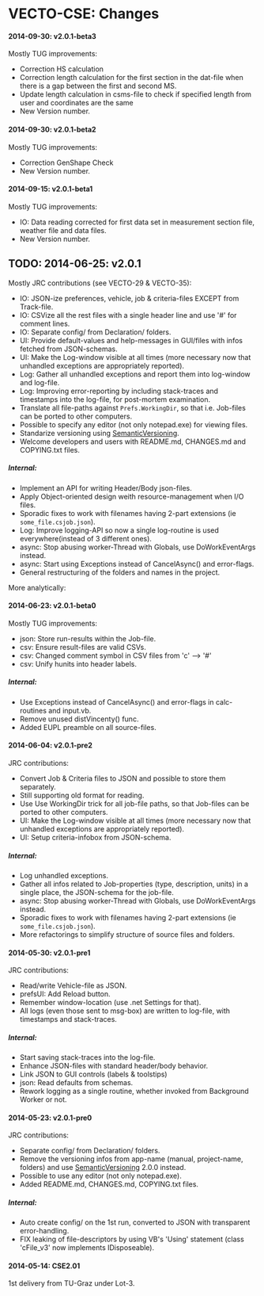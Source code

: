 VECTO-CSE: Changes
===================
#### 2014-09-30: v2.0.1-beta3 ####
Mostly TUG improvements:

  * Correction HS calculation
  * Correction length calculation for the first section in the dat-file when there is a gap between the first and second MS.
  * Update length calculation in csms-file to check if specified length from user and coordinates are the same
  * New Version number.
  
#### 2014-09-30: v2.0.1-beta2 ####
Mostly TUG improvements:

  * Correction GenShape Check
  * New Version number.

#### 2014-09-15: v2.0.1-beta1 ####
Mostly TUG improvements:

  * IO: Data reading corrected for first data set in measurement section file, weather file and data files.
  * New Version number.

TODO: 2014-06-25: v2.0.1
--------------------
Mostly JRC contributions (see VECTO-29 & VECTO-35):

  * IO: JSON-ize preferences, vehicle, job & criteria-files EXCEPT from Track-file.
  * IO: CSVize all the rest files with a single header line and use '#' for comment lines.
  * IO: Separate config/ from Declaration/ folders.
  * UI: Provide default-values and help-messages in GUI/files with infos fetched from JSON-schemas.
  * UI: Make the Log-window visible at all times (more necessary now that unhandled exceptions are appropriately reported).
  * Log: Gather all unhandled exceptions and report them into log-window and log-file.
  * Log: Improving error-reporting by including stack-traces and timestamps into the log-file, for post-mortem examination.
  * Translate all file-paths against `Prefs.WorkingDir`, so that i.e. Job-files can be ported to other computers.
  * Possible to specify any editor (not only notepad.exe) for viewing files.
  * Standarize versioning using [SemanticVersioning](http://semver.org/).
  * Welcome developers and users with README.md, CHANGES.md and COPYING.txt files.
##### Internal:
  * Implement an API for writing Header/Body json-files.
  * Apply Object-oriented design weith resource-management when I/O files.
  * Sporadic fixes to work with filenames having 2-part extensions (ie `some_file.csjob.json`).
  * Log: Improve logging-API so now a single log-routine is used everywhere(instead of 3 different ones).
  * async: Stop abusing worker-Thread with Globals, use DoWorkEventArgs instead.
  * async: Start using Exceptions instead of CancelAsync() and error-flags.
  * General restructuring of the folders and names in the project.



More analytically:

#### 2014-06-23: v2.0.1-beta0 ####
Mostly TUG improvements:

  * json: Store run-results within the Job-file.
  * csv: Ensure result-files are valid CSVs.
  * csv: Changed comment symbol in CSV files from 'c' --> '#'
  * csv: Unify hunits into header labels.
##### Internal:
  * Use Exceptions instead of CancelAsync() and error-flags in calc-routines and input.vb.
  * Remove unused distVincenty() func.
  * Added EUPL preamble on all source-files.


#### 2014-06-04: v2.0.1-pre2 ####
JRC contributions:

  * Convert Job & Criteria files to JSON and possible to store them separately.
  * Still supporting old format for reading.
  * Use Use WorkingDir trick for all job-file paths, so that Job-files can be ported to other computers.
  * UI: Make the Log-window visible at all times (more necessary now that unhandled exceptions are appropriately reported).
  * UI: Setup criteria-infobox from JSON-schema.
##### Internal:
  * Log unhandled exceptions.
  * Gather all infos related to Job-properties (type, description, units) in a single place, the JSON-schema for the job-file.
  * async: Stop abusing worker-Thread with Globals, use DoWorkEventArgs instead.
  * Sporadic fixes to work with filenames having 2-part extensions (ie `some_file.csjob.json`).
  * More refactorings to simplify structure of source files and folders.


#### 2014-05-30: v2.0.1-pre1 ####
JRC contributions:

  * Read/write Vehicle-file as JSON.
  * prefsUI: Add Reload button.
  * Remember window-location (use .net Settings for that).
  * All logs (even those sent to msg-box) are written to log-file, with timestamps and stack-traces.
##### Internal:
  * Start saving stack-traces into the log-file.
  * Enhance JSON-files with standard header/body behavior.
  * Link JSON to GUI controls (labels & toolstips)
  * json: Read defaults from schemas.
  * Rework logging as a single routine, whether invoked from Background Worker or not.


#### 2014-05-23: v2.0.1-pre0 ####
JRC contributions:

  * Separate config/ from Declaration/ folders.
  * Remove the versioning infos from app-name (manual, project-name, folders) and 
    use [SemanticVersioning](http://semver.org/) 2.0.0 instead.
  * Possible to use any editor (not only notepad.exe).
  * Added README.md, CHANGES.md, COPYING.txt files.
##### Internal:
  * Auto create config/ on the 1st run, converted to JSON with transparent error-handling.
  * FIX leaking of file-descriptors by using VB's 'Using' statement (class 'cFile_v3' now implements IDisposeable).


#### 2014-05-14: CSE2.01 ####   
1st delivery from TU-Graz under Lot-3.

